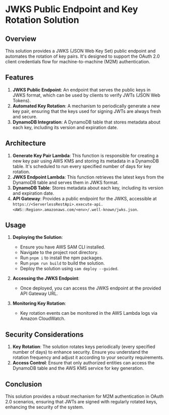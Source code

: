 # JWKS Public Endpoint and Key Rotation Solution

## Overview

This solution provides a JWKS (JSON Web Key Set) public endpoint and automates the rotation of key pairs. It's designed to support the OAuth 2.0 client credentials flow for machine-to-machine (M2M) authentication.

## Features

1. **JWKS Public Endpoint**: An endpoint that serves the public keys in JWKS format, which can be used by clients to verify JWTs (JSON Web Tokens).
2. **Automated Key Rotation**: A mechanism to periodically generate a new key pair, ensuring that the keys used for signing JWTs are always fresh and secure.
3. **DynamoDB Integration**: A DynamoDB table that stores metadata about each key, including its version and expiration date.

## Architecture

1. **Generate Key Pair Lambda**: This function is responsible for creating a new key pair using AWS KMS and storing its metadata in a DynamoDB table. It's scheduled to run every specified number of days for key rotation.
2. **JWKS Endpoint Lambda**: This function retrieves the latest keys from the DynamoDB table and serves them in JWKS format.
3. **DynamoDB Table**: Stores metadata about each key, including its version and expiration date.
4. **API Gateway**: Provides a public endpoint for the JWKS, accessible at `https://<ServerlessRestApi>.execute-api.<AWS::Region>.amazonaws.com/<env>/.well-known/jwks.json`.

## Usage

1. **Deploying the Solution**:
   - Ensure you have AWS SAM CLI installed.
   - Navigate to the project root directory.
   - Run `pnpm i` to install the npm packages.
   - Run `pnpm run build` to build the solution.
   - Deploy the solution using `sam deploy --guided`.

2. **Accessing the JWKS Endpoint**:
   - Once deployed, you can access the JWKS endpoint at the provided API Gateway URL.

3. **Monitoring Key Rotation**:
   - Key rotation events can be monitored in the AWS Lambda logs via Amazon CloudWatch.

## Security Considerations

1. **Key Rotation**: The solution rotates keys periodically (every specified number of days) to enhance security. Ensure you understand the rotation frequency and adjust it according to your security requirements.
2. **Access Control**: Ensure that only authorized entities can access the DynamoDB table and the AWS KMS service for key generation.

## Conclusion

This solution provides a robust mechanism for M2M authentication in OAuth 2.0 scenarios, ensuring that JWTs are signed with regularly rotated keys, enhancing the security of the system.
